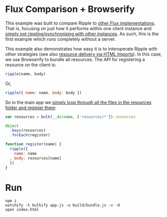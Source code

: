 # Flux Comparison + Browserify

This example was built to compare Ripple to [other Flux implementations](https://github.com/voronianski/flux-comparison). That is, focusing on just how it performs within one client instance and [simply not rippling/synchronising with other instances](https://github.com/pemrouz/ripple#ripple-vs-flux). As such, this is the first example which runs completely without a server.

This example also demonstrates how easy it is to interoperate Ripple with other strategies (see also [resource delivery via HTML Imports](https://github.com/pemrouz/ripple-examples/tree/master/time-travel-todo)). In this case, we use Browserify to bundle all resources. The API for registering a resource on the client is:

```js
ripple(name, body)
```

Or,

```js
ripple({ name: name, body: body })
```

So in the main app we [simply loop through all the files in the resources folder and register them](https://github.com/pemrouz/ripple-examples/blob/master/flux-comparison/app.js#L4-L13):

```js
var resources = bulk(__dirname, ['resources/*']).resources

Object
  .keys(resources)
  .forEach(register)

function register(name) {
  ripple({ 
    name: name
  , body: resources[name]
  })
}
```

# Run

```
npm i
watchify -t bulkify app.js -o build/bundle.js -v -d
open index.html
```
